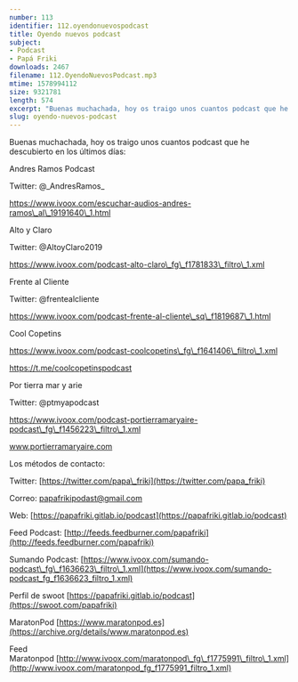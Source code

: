 ```yaml
---
number: 113
identifier: 112.oyendonuevospodcast
title: Oyendo nuevos podcast
subject:
- Podcast
- Papá Friki
downloads: 2467
filename: 112.OyendoNuevosPodcast.mp3
mtime: 1578994112
size: 9321781
length: 574
excerpt: "Buenas muchachada, hoy os traigo unos cuantos podcast que he descubierto en los últimos días:\n\nAndres Ramos Podcast \n\nTwitter: @\\_AndresRamos\\_ \n\nhttps://www.ivoox.com/escuchar-audios-andres-ramos\\_al\\_19191640\\_1.html\n\nAlto y Claro \n\nTwitter: @AltoyClaro2019  \n\nhttps://www.ivoox.com/podcast-alto-claro\\_fg\\_f1781833\\_filtro\\_1.xml \n\nFrente al Cliente \n\nTwitter: @frentealcliente\n\nhttps://www.ivoox.com/podcast-frente-al-cliente\\_sq\\_f1819687\\_1.html   \n\nCool Copetins \n\nhttps://www.ivoox.com/podcast-coolcopetins\\_fg\\_f1641406\\_filtro\\_1.xml\n\nhttps://t.me/coolcopetinspodcast  \n\nPor tierra mar y arie \n\nTwitter: @ptmyapodcast   \n\nhttps://www.ivoox.com/podcast-portierramaryaire-podcast\\_fg\\_f1456223\\_filtro\\_1.xml\n\nwww.portierramaryaire.com   \n\nLos métodos de contacto:  \n\nTwitter: [https://twitter.com/papa\\_friki](https://twitter.com/papa_friki)\n\nCorreo: [papafrikipodast@gmail.com](https://archive.org/details/papafrikipodast@gmail.com)\n\nWeb: [https://papafriki.gitlab.io/podcast](https://papafriki.gitlab.io/podcast)\n\nFeed Podcast: [http://feeds.feedburner.com/"
slug: oyendo-nuevos-podcast
---
```

Buenas muchachada, hoy os traigo unos cuantos podcast que he descubierto en los últimos días:

Andres Ramos Podcast

Twitter: @\_AndresRamos\_

https://www.ivoox.com/escuchar-audios-andres-ramos\_al\_19191640\_1.html

Alto y Claro

Twitter: @AltoyClaro2019

https://www.ivoox.com/podcast-alto-claro\_fg\_f1781833\_filtro\_1.xml

Frente al Cliente

Twitter: @frentealcliente

https://www.ivoox.com/podcast-frente-al-cliente\_sq\_f1819687\_1.html

Cool Copetins

https://www.ivoox.com/podcast-coolcopetins\_fg\_f1641406\_filtro\_1.xml

https://t.me/coolcopetinspodcast

Por tierra mar y arie

Twitter: @ptmyapodcast

https://www.ivoox.com/podcast-portierramaryaire-podcast\_fg\_f1456223\_filtro\_1.xml

www.portierramaryaire.com

Los métodos de contacto:

Twitter: [https://twitter.com/papa\_friki](https://twitter.com/papa_friki)

Correo: [papafrikipodast@gmail.com](https://archive.org/details/papafrikipodast@gmail.com)

Web: [https://papafriki.gitlab.io/podcast](https://papafriki.gitlab.io/podcast)

Feed Podcast: [http://feeds.feedburner.com/papafriki](http://feeds.feedburner.com/papafriki)

Sumando Podcast: [https://www.ivoox.com/sumando-podcast\_fg\_f1636623\_filtro\_1.xml](https://www.ivoox.com/sumando-podcast_fg_f1636623_filtro_1.xml)

Perfil de swoot [https://papafriki.gitlab.io/podcast](https://swoot.com/papafriki)

MaratonPod [https://www.maratonpod.es](https://archive.org/details/www.maratonpod.es)

Feed Maratonpod [http://www.ivoox.com/maratonpod\_fg\_f1775991\_filtro\_1.xml](http://www.ivoox.com/maratonpod_fg_f1775991_filtro_1.xml)